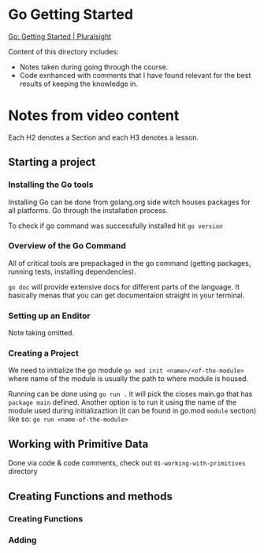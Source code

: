 # Go Getting Started

[Go: Getting Started | Pluralsight](https://app.pluralsight.com/course-player?clipId=86312c75-3968-462a-8875-90fd6d074c34)


Content of this directory includes:
- Notes taken during going through the course.
- Code exnhanced with comments that I have found relevant for the best results of keeping the knowledge in. 

# Notes from video content 
Each H2 denotes a Section and each H3 denotes a lesson.

## Starting a project

### Installing the Go tools 
Installing Go can be done from golang.org side witch houses packages for all platforms. Go through the installation process.

To check if go command was successfully installed hit `go version`

### Overview of the Go Command
All of critical tools are prepackaged in the go command (getting packages, running tests, installing dependencies).

`go doc` will provide extensive docs for different parts of the language. It basically menas that you can get documentaion straight in your terminal. 

### Setting up an Enditor
Note taking omitted.

### Creating a Project 
We need to initialize the go module
`go mod init <name>/<of-the-module>` where name of the module is usually the path to where module is housed.

Running can be done using `go run .` it will pick the closes main.go that has `package main` defined. Another option is to run it using the name of the module used during initializaztion (it can be found in go.mod `module` section) like so: `go run <name-of-the-module>`

## Working with Primitive Data
Done via code & code comments, check out `01-working-with-primitives` directory

## Creating Functions and methods

### Creating Functions

### Adding